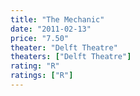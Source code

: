 ```yaml
---
title: "The Mechanic"
date: "2011-02-13"
price: "7.50"
theater: "Delft Theatre"
theaters: ["Delft Theatre"]
rating: "R"
ratings: ["R"]
---
```

